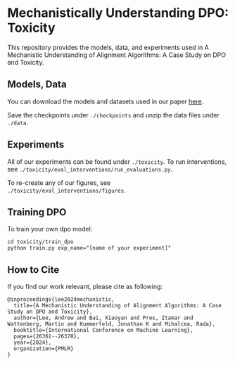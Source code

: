 # Mechanistically Understanding DPO: Toxicity

This repository provides the models, data, and experiments used in A Mechanistic Understanding of Alignment Algorithms: A Case Study on DPO and Toxicity.

## Models, Data

You can download the models and datasets used in our paper [here](https://drive.google.com/drive/folders/1baArqcjIc2Q4OllLVUz1hp3p3XxmdteK?usp=drive_link).

Save the checkpoints under `./checkpoints` and unzip the data files under `./data`.

## Experiments

All of our experiments can be found under `./toxicity`.
To run interventions, see `./toxicity/eval_interventions/run_evaluations.py`.

To re-create any of our figures, see `./toxicity/eval_interventions/figures`.

## Training DPO

To train your own dpo model:
```
cd toxicity/train_dpo
python train.py exp_name="[name of your experiment]"
```


## How to Cite

If you find our work relevant, please cite as following:

```
@inproceedings{lee2024mechanistic,
  title={A Mechanistic Understanding of Alignment Algorithms: A Case Study on DPO and Toxicity},
  author={Lee, Andrew and Bai, Xiaoyan and Pres, Itamar and Wattenberg, Martin and Kummerfeld, Jonathan K and Mihalcea, Rada},
  booktitle={International Conference on Machine Learning},
  pages={26361--26378},
  year={2024},
  organization={PMLR}
}
```
